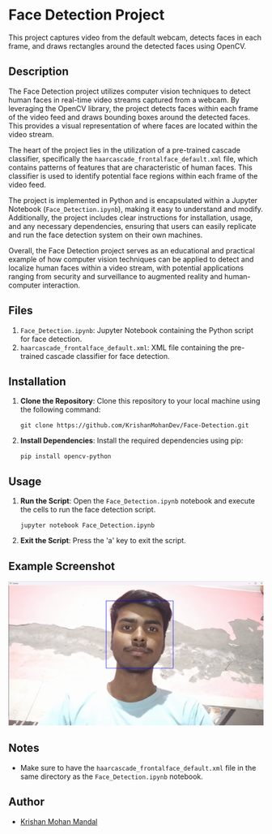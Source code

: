 # Face Detection Project

This project captures video from the default webcam, detects faces in each frame, and draws rectangles around the detected faces using OpenCV.

## Description

The Face Detection project utilizes computer vision techniques to detect human faces in real-time video streams captured from a webcam. By leveraging the OpenCV library, the project detects faces within each frame of the video feed and draws bounding boxes around the detected faces. This provides a visual representation of where faces are located within the video stream.

The heart of the project lies in the utilization of a pre-trained cascade classifier, specifically the `haarcascade_frontalface_default.xml` file, which contains patterns of features that are characteristic of human faces. This classifier is used to identify potential face regions within each frame of the video feed.

The project is implemented in Python and is encapsulated within a Jupyter Notebook (`Face_Detection.ipynb`), making it easy to understand and modify. Additionally, the project includes clear instructions for installation, usage, and any necessary dependencies, ensuring that users can easily replicate and run the face detection system on their own machines.

Overall, the Face Detection project serves as an educational and practical example of how computer vision techniques can be applied to detect and localize human faces within a video stream, with potential applications ranging from security and surveillance to augmented reality and human-computer interaction.


## Files

1. `Face_Detection.ipynb`: Jupyter Notebook containing the Python script for face detection.
2. `haarcascade_frontalface_default.xml`: XML file containing the pre-trained cascade classifier for face detection.

## Installation

1. **Clone the Repository**: Clone this repository to your local machine using the following command:
   ```
   git clone https://github.com/KrishanMohanDev/Face-Detection.git
   ```

2. **Install Dependencies**: Install the required dependencies using pip:
   ```
   pip install opencv-python
   ```

## Usage

1. **Run the Script**: Open the `Face_Detection.ipynb` notebook and execute the cells to run the face detection script.
   ```
   jupyter notebook Face_Detection.ipynb
   ```

2. **Exit the Script**: Press the 'a' key to exit the script.

## Example Screenshot

![Face Detection Example](output.png)

## Notes

- Make sure to have the `haarcascade_frontalface_default.xml` file in the same directory as the `Face_Detection.ipynb` notebook.

## Author

- [Krishan Mohan Mandal](https://github.com/KrishanMohanDev)
